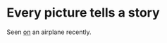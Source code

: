 # Every picture tells a story
Seen <a href="https://twitter.com/BrynnTannehill/status/1277211131430535168/photo/1">on</a> an airplane recently.

